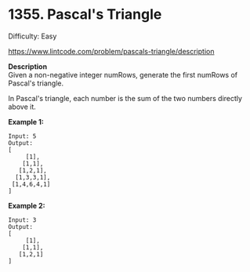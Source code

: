 # 1355. Pascal's Triangle

Difficulty: Easy

https://www.lintcode.com/problem/pascals-triangle/description

**Description**  
Given a non-negative integer numRows, generate the first numRows of Pascal's triangle.

In Pascal's triangle, each number is the sum of the two numbers directly above it.

**Example 1:**
```
Input: 5
Output:
[
     [1],
    [1,1],
   [1,2,1],
  [1,3,3,1],
 [1,4,6,4,1]
]
```

**Example 2:**
```
Input: 3
Output:
[
     [1],
    [1,1],
   [1,2,1]
]
```
